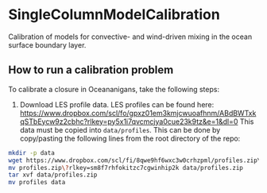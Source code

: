# SingleColumnModelCalibration

Calibration of models for convective- and wind-driven mixing in the ocean surface boundary layer.

## How to run a calibration problem

To calibrate a closure in Oceananigans, take the following steps:

1. Download LES profile data. LES profiles can be found here: https://www.dropbox.com/scl/fo/gpxz01em3kmjcwuoafhnm/ABdBWTxkqSTbEycw9z2cbhc?rlkey=py5x1i7qvcmcjya0cue23k9tz&e=1&dl=0
This data must be copied into `data/profiles`. This can be done by copy/pasting the following lines from the root directory of the repo:

```bash
mkdir -p data
wget https://www.dropbox.com/scl/fi/8qwe9hf6wxc3w0crhzpml/profiles.zip\?rlkey\=sm8f7rhfokitzc7cgwinhip2k
mv profiles.zip\?rlkey=sm8f7rhfokitzc7cgwinhip2k data/profiles.zip
tar xvf data/profiles.zip
mv profiles data
```

